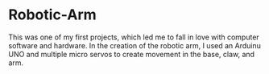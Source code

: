 # Robotic-Arm
This was one of my first projects, which led me to fall in love with computer software and hardware. In the creation of the robotic arm, I used an Arduinu UNO and multiple micro servos to create movement in the base, claw, and arm. 
